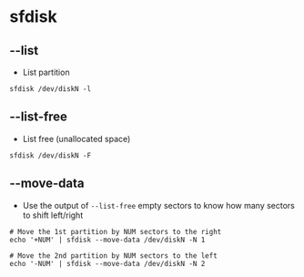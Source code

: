 # sfdisk

## --list

- List partition

```shell
sfdisk /dev/diskN -l
```

## --list-free

- List free (unallocated space)

```shell
sfdisk /dev/diskN -F
```

## --move-data

- Use the output of `--list-free` empty sectors to know how many sectors to shift left/right

```shell
# Move the 1st partition by NUM sectors to the right
echo '+NUM' | sfdisk --move-data /dev/diskN -N 1

# Move the 2nd partition by NUM sectors to the left
echo '-NUM' | sfdisk --move-data /dev/diskN -N 2
```
